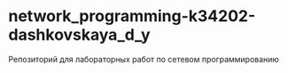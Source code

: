 # network_programming-k34202-dashkovskaya_d_y
Репозиторий для лабораторных работ по сетевом программированию
